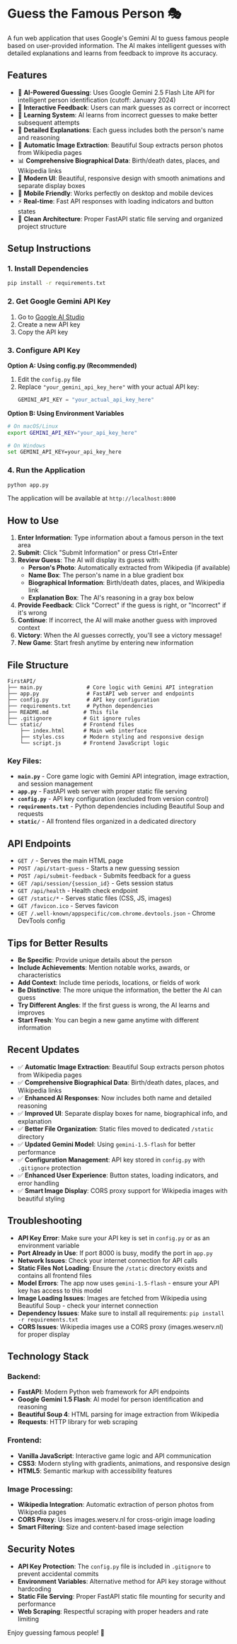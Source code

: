 # Guess the Famous Person 🎭

A fun web application that uses Google's Gemini AI to guess famous people based on user-provided information. The AI makes intelligent guesses with detailed explanations and learns from feedback to improve its accuracy.

## Features

- 🤖 **AI-Powered Guessing**: Uses Google Gemini 2.5 Flash Lite API for intelligent person identification (cutoff: January 2024)
- 🎯 **Interactive Feedback**: Users can mark guesses as correct or incorrect
- 🔄 **Learning System**: AI learns from incorrect guesses to make better subsequent attempts
- 💭 **Detailed Explanations**: Each guess includes both the person's name and reasoning
- 📸 **Automatic Image Extraction**: Beautiful Soup extracts person photos from Wikipedia pages
- 📊 **Comprehensive Biographical Data**: Birth/death dates, places, and Wikipedia links
- 🎨 **Modern UI**: Beautiful, responsive design with smooth animations and separate display boxes
- 📱 **Mobile Friendly**: Works perfectly on desktop and mobile devices
- ⚡ **Real-time**: Fast API responses with loading indicators and button states
- 🔧 **Clean Architecture**: Proper FastAPI static file serving and organized project structure

## Setup Instructions

### 1. Install Dependencies

```bash
pip install -r requirements.txt
```

### 2. Get Google Gemini API Key

1. Go to [Google AI Studio](https://makersuite.google.com/app/apikey)
2. Create a new API key
3. Copy the API key

### 3. Configure API Key

**Option A: Using config.py (Recommended)**
1. Edit the `config.py` file
2. Replace `"your_gemini_api_key_here"` with your actual API key:
   ```python
   GEMINI_API_KEY = "your_actual_api_key_here"
   ```

**Option B: Using Environment Variables**
```bash
# On macOS/Linux
export GEMINI_API_KEY="your_api_key_here"

# On Windows
set GEMINI_API_KEY=your_api_key_here
```

### 4. Run the Application

```bash
python app.py
```

The application will be available at `http://localhost:8000`

## How to Use

1. **Enter Information**: Type information about a famous person in the text area
2. **Submit**: Click "Submit Information" or press Ctrl+Enter
3. **Review Guess**: The AI will display its guess with:
   - **Person's Photo**: Automatically extracted from Wikipedia (if available)
   - **Name Box**: The person's name in a blue gradient box
   - **Biographical Information**: Birth/death dates, places, and Wikipedia link
   - **Explanation Box**: The AI's reasoning in a gray box below
4. **Provide Feedback**: Click "Correct" if the guess is right, or "Incorrect" if it's wrong
5. **Continue**: If incorrect, the AI will make another guess with improved context
6. **Victory**: When the AI guesses correctly, you'll see a victory message!
7. **New Game**: Start fresh anytime by entering new information

## File Structure

```
FirstAPI/
├── main.py              # Core logic with Gemini API integration
├── app.py               # FastAPI web server and endpoints
├── config.py            # API key configuration
├── requirements.txt     # Python dependencies
├── README.md           # This file
├── .gitignore          # Git ignore rules
└── static/             # Frontend files
    ├── index.html      # Main web interface
    ├── styles.css      # Modern styling and responsive design
    └── script.js       # Frontend JavaScript logic
```

### Key Files:
- **`main.py`** - Core game logic with Gemini API integration, image extraction, and session management
- **`app.py`** - FastAPI web server with proper static file serving
- **`config.py`** - API key configuration (excluded from version control)
- **`requirements.txt`** - Python dependencies including Beautiful Soup and requests
- **`static/`** - All frontend files organized in a dedicated directory

## API Endpoints

- `GET /` - Serves the main HTML page
- `POST /api/start-guess` - Starts a new guessing session
- `POST /api/submit-feedback` - Submits feedback for a guess
- `GET /api/session/{session_id}` - Gets session status
- `GET /api/health` - Health check endpoint
- `GET /static/*` - Serves static files (CSS, JS, images)
- `GET /favicon.ico` - Serves favicon
- `GET /.well-known/appspecific/com.chrome.devtools.json` - Chrome DevTools config

## Tips for Better Results

- **Be Specific**: Provide unique details about the person
- **Include Achievements**: Mention notable works, awards, or characteristics
- **Add Context**: Include time periods, locations, or fields of work
- **Be Distinctive**: The more unique the information, the better the AI can guess
- **Try Different Angles**: If the first guess is wrong, the AI learns and improves
- **Start Fresh**: You can begin a new game anytime with different information

## Recent Updates

- ✅ **Automatic Image Extraction**: Beautiful Soup extracts person photos from Wikipedia pages
- ✅ **Comprehensive Biographical Data**: Birth/death dates, places, and Wikipedia links
- ✅ **Enhanced AI Responses**: Now includes both name and detailed reasoning
- ✅ **Improved UI**: Separate display boxes for name, biographical info, and explanation
- ✅ **Better File Organization**: Static files moved to dedicated `/static` directory
- ✅ **Updated Gemini Model**: Using `gemini-1.5-flash` for better performance
- ✅ **Configuration Management**: API key stored in `config.py` with `.gitignore` protection
- ✅ **Enhanced User Experience**: Button states, loading indicators, and error handling
- ✅ **Smart Image Display**: CORS proxy support for Wikipedia images with beautiful styling

## Troubleshooting

- **API Key Error**: Make sure your API key is set in `config.py` or as an environment variable
- **Port Already in Use**: If port 8000 is busy, modify the port in `app.py`
- **Network Issues**: Check your internet connection for API calls
- **Static Files Not Loading**: Ensure the `/static` directory exists and contains all frontend files
- **Model Errors**: The app now uses `gemini-1.5-flash` - ensure your API key has access to this model
- **Image Loading Issues**: Images are fetched from Wikipedia using Beautiful Soup - check your internet connection
- **Dependency Issues**: Make sure to install all requirements: `pip install -r requirements.txt`
- **CORS Issues**: Wikipedia images use a CORS proxy (images.weserv.nl) for proper display

## Technology Stack

### **Backend:**
- **FastAPI**: Modern Python web framework for API endpoints
- **Google Gemini 1.5 Flash**: AI model for person identification and reasoning
- **Beautiful Soup 4**: HTML parsing for image extraction from Wikipedia
- **Requests**: HTTP library for web scraping

### **Frontend:**
- **Vanilla JavaScript**: Interactive game logic and API communication
- **CSS3**: Modern styling with gradients, animations, and responsive design
- **HTML5**: Semantic markup with accessibility features

### **Image Processing:**
- **Wikipedia Integration**: Automatic extraction of person photos from Wikipedia pages
- **CORS Proxy**: Uses images.weserv.nl for cross-origin image loading
- **Smart Filtering**: Size and content-based image selection

## Security Notes

- **API Key Protection**: The `config.py` file is included in `.gitignore` to prevent accidental commits
- **Environment Variables**: Alternative method for API key storage without hardcoding
- **Static File Serving**: Proper FastAPI static file mounting for security and performance
- **Web Scraping**: Respectful scraping with proper headers and rate limiting

Enjoy guessing famous people! 🎉
